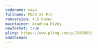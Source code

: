 ```yaml
---
codename: vayu
fullname: POCO X3 Pro
romversion: 4.5 Raven
maintainer: Aradhea Rizky
newformat: true
pling: https://www.pling.com/p/1565805/
xdathread:
---
```

